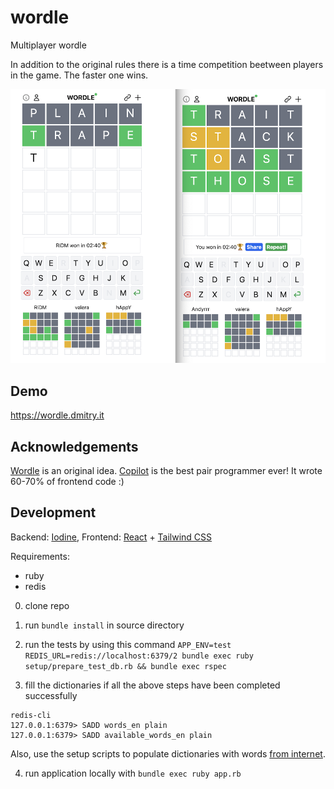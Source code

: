 # wordle

Multiplayer wordle

In addition to the original rules there is a time competition beetween players in the game.
The faster one wins.

![image](wwwordle.png)
## Demo

https://wordle.dmitry.it

## Acknowledgements

[Wordle](https://www.nytimes.com/games/wordle/index.html) is an original idea. 
[Copilot](https://copilot.github.com) is the best pair programmer ever! It wrote 60-70% of frontend code :)


## Development
Backend: [Iodine](https://github.com/boazsegev/iodine), Frontend: [React](https://github.com/facebook/react) + [Tailwind CSS](https://github.com/tailwindlabs/tailwindcss)


Requirements:
 - ruby
 - redis

0. clone repo
1. run `bundle install` in source directory
2. run the tests by using this command `APP_ENV=test REDIS_URL=redis://localhost:6379/2 bundle exec ruby setup/prepare_test_db.rb && bundle exec rspec`

3. fill the dictionaries if all the above steps have been completed successfully
  ```
  redis-cli
  127.0.0.1:6379> SADD words_en plain
  127.0.0.1:6379> SADD available_words_en plain 
  ```
Also, use the setup scripts to populate dictionaries with words [from internet](https://github.com/dm1try/wordle/blob/a9d0babd0711d39ad8fc3f4f9bf8ee9efaa5622a/setup/seed_dictionary.rb#L1-L2).

4. run application locally with `bundle exec ruby app.rb`
